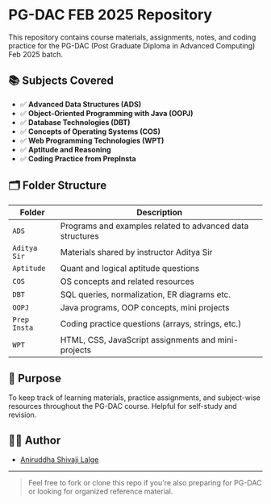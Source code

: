 # PG-DAC FEB 2025 Repository

This repository contains course materials, assignments, notes, and coding practice for the PG-DAC (Post Graduate Diploma in Advanced Computing) Feb 2025 batch.

## 📚 Subjects Covered

- ✅ **Advanced Data Structures (ADS)**
- ✅ **Object-Oriented Programming with Java (OOPJ)**
- ✅ **Database Technologies (DBT)**
- ✅ **Concepts of Operating Systems (COS)**
- ✅ **Web Programming Technologies (WPT)**
- ✅ **Aptitude and Reasoning**
- ✅ **Coding Practice from PrepInsta**

## 🗂 Folder Structure

| Folder | Description |
|--------|-------------|
| `ADS` | Programs and examples related to advanced data structures |
| `Aditya Sir` | Materials shared by instructor Aditya Sir |
| `Aptitude` | Quant and logical aptitude questions |
| `COS` | OS concepts and related resources |
| `DBT` | SQL queries, normalization, ER diagrams etc. |
| `OOPJ` | Java programs, OOP concepts, mini projects |
| `Prep Insta` | Coding practice questions (arrays, strings, etc.) |
| `WPT` | HTML, CSS, JavaScript assignments and mini-projects |

## 📌 Purpose

To keep track of learning materials, practice assignments, and subject-wise resources throughout the PG-DAC course. Helpful for self-study and revision.

## 👨‍💻 Author

- [Aniruddha Shivaji Lalge](https://github.com/aniruddha7447)

---

> Feel free to fork or clone this repo if you're also preparing for PG-DAC or looking for organized reference material.
